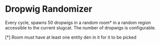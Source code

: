 # Dropwig Randomizer
Every cycle, spawns 50 dropwigs in a random room* in a random region accessible to the current slugcat. The number of dropwigs is configurable.

[*] Room must have at least one entity den in it for it to be picked